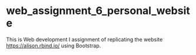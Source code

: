 # web_assignment_6_personal_website
This is Web development I assignment of replicating the website https://alison.rbind.io/ using Bootstrap.
